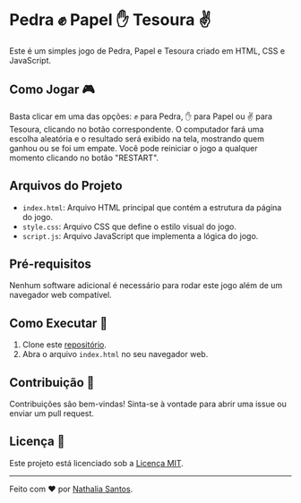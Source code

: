 # Pedra ✊ Papel ✋ Tesoura ✌️

Este é um simples jogo de Pedra, Papel e Tesoura criado em HTML, CSS e JavaScript.

## Como Jogar 🎮

Basta clicar em uma das opções: ✊ para Pedra, ✋ para Papel ou ✌️ para Tesoura, clicando no botão correspondente. O computador fará uma escolha aleatória e o resultado será exibido na tela, mostrando quem ganhou ou se foi um empate. Você pode reiniciar o jogo a qualquer momento clicando no botão "RESTART".

## Arquivos do Projeto

- `index.html`: Arquivo HTML principal que contém a estrutura da página do jogo.
- `style.css`: Arquivo CSS que define o estilo visual do jogo.
- `script.js`: Arquivo JavaScript que implementa a lógica do jogo.

## Pré-requisitos

Nenhum software adicional é necessário para rodar este jogo além de um navegador web compatível.

## Como Executar 🚀

1. Clone este [repositório](https://github.com/NathSantos2024/Pedra_Papel_Tesoura).
2. Abra o arquivo `index.html` no seu navegador web.

## Contribuição 🤝

Contribuições são bem-vindas! Sinta-se à vontade para abrir uma issue ou enviar um pull request.

## Licença 📝

Este projeto está licenciado sob a [Licença MIT](LICENSE).

---

Feito com ❤️ por [Nathalia Santos](https://github.com/NathSantos2024).
